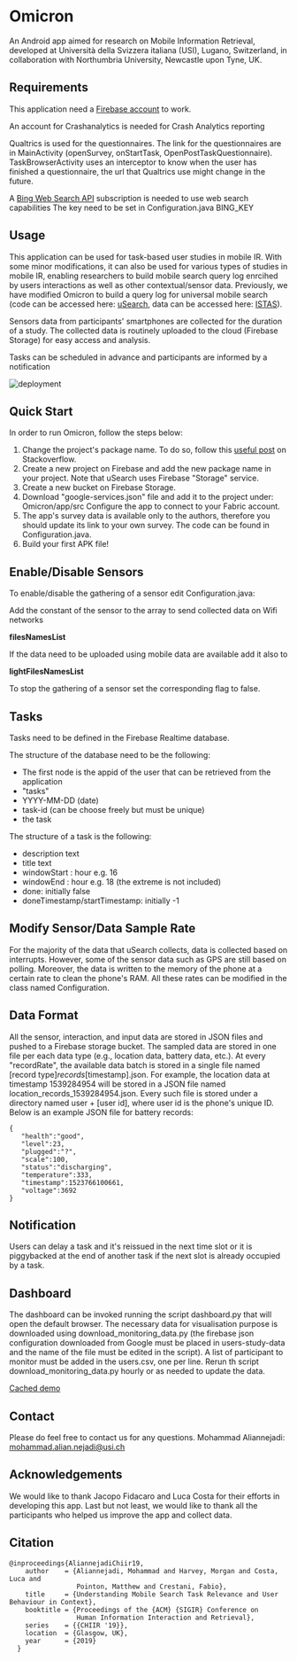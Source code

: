 # Omicron

An Android app aimed for research on Mobile Information Retrieval, developed at Università della Svizzera italiana (USI), Lugano, Switzerland, in collaboration with Northumbria University, Newcastle upon Tyne, UK.

## Requirements

This application need a [Firebase account](https://firebase.google.com/) to work.

An account for Crashanalytics is needed for Crash Analytics reporting

Qualtrics is used for the questionnaires. The link for the questionnaires are in MainActivity (openSurvey, onStartTask, OpenPostTaskQuestionnaire).
TaskBrowserActivity uses an interceptor to know when the user has finished a questionnaire, the url that Qualtrics use might change in the future. 

A [Bing Web Search API](https://azure.microsoft.com/en-us/services/cognitive-services/bing-web-search-api/) subscription is needed to use web search capabilities 
The key need to be set in Configuration.java BING_KEY

## Usage

This application can be used for task-based user studies in mobile IR. With some minor modifications, it can also be used for various types of studies in mobile IR, enabling researchers to build mobile search query log enrcihed by users interactions as well as other contextual/sensor data. Previously, we have modified Omicron to build a query log for universal mobile search (code can be accessed here: [uSearch](https://github.com/aliannejadi/usearch), data can be accessed here: [ISTAS](https://github.com/aliannejadi/istas)).
 
Sensors data from participants' smartphones are collected for the duration of a study. The collected data
is routinely uploaded to the cloud (Firebase Storage) for easy access and analysis.

Tasks can be scheduled in advance and participants are informed by a notification 
 
![deployment](deployment.png)

## Quick Start

In order to run Omicron, follow the steps below:

1. Change the project's package name. To do so, follow this [useful post](https://stackoverflow.com/questions/16804093/android-studio-rename-package) on Stackoverflow.
2. Create a new project on Firebase and add the new package name in your project. Note that uSearch uses Firebase "Storage" service.
3. Create a new bucket on Firebase Storage.
4. Download "google-services.json" file and add it to the project under: Omicron/app/src
    Configure the app to connect to your Fabric account.
5. The app's survey data is available only to the authors, therefore you should update its link to your own survey. The code can be found in Configuration.java.
6. Build your first APK file!


## Enable/Disable Sensors

To enable/disable the gathering of a sensor edit Configuration.java:

Add the constant of the sensor to the array to send collected data on Wifi networks
 
__filesNamesList__

If the data need to be uploaded using mobile data are available add it also to

__lightFilesNamesList__

To stop the gathering of a sensor set the corresponding flag to false.

## Tasks

Tasks need to be defined in the Firebase Realtime database.

The structure of the database need to be the following:

- The first node is the appid of the user that can be retrieved from the application
-  "tasks"
- YYYY-MM-DD (date)
- task-id (can be choose freely but must be unique)
- the task

The structure of a task is the following:

- description text 
- title text
- windowStart : hour e.g. 16
- windowEnd : hour e.g. 18 (the extreme is not included)
- done: initially false
- doneTimestamp/startTimestamp: initially -1

## Modify Sensor/Data Sample Rate

For the majority of the data that uSearch collects, data is collected based on interrupts. However, some of the sensor data such as GPS are still based on polling. Moreover, the data is written to the memory of the phone at a certain rate to clean the phone's RAM. All these rates can be modified in the class named Configuration. 

## Data Format

All the sensor, interaction, and input data are stored in JSON files and pushed to a Firebase storage bucket. The sampled data are stored in one file per each data type (e.g., location data, battery data, etc.). At every "recordRate", the available data batch is stored in a single file named [record type]_records_[timestamp].json. For example, the location data at timestamp 1539284954 will be stored in a JSON file named location_records_1539284954.json. Every such file is stored under a directory named user + [user id], where user id is the phone's unique ID. Below is an example JSON file for battery records:

    {
       "health":"good",
       "level":23,
       "plugged":"?",
       "scale":100,
       "status":"discharging",
       "temperature":333,
       "timestamp":1523766100661,
       "voltage":3692
    }

## Notification

Users can delay a task and it's reissued in the next time slot or it is piggybacked at the end of another task if the next slot is already occupied by a task.

## Dashboard

The dashboard can be invoked running the script dashboard.py that will open the default browser. The necessary data for visualisation purpose is downloaded using download_monitoring_data.py (the firebase json configuration downloaded from Google must be placed in users-study-data and the name of the file must be edited in the script). A list of participant to monitor must be added in the users.csv, one per line. Rerun th script download_monitoring_data.py hourly or as needed to update the data.

[Cached demo](https://rawcdn.githack.com/aliannejadi/Omicron/3e8659cb7e525b32a1014d908a2bd115810f7389/dashboard/Monitoring.html)

## Contact
Please do feel free to contact us for any questions.
    Mohammad Aliannejadi: mohammad.alian.nejadi@usi.ch

## Acknowledgements

We would like to thank Jacopo Fidacaro and Luca Costa for their efforts in developing this app. Last but not least, we would like to thank all the participants who helped us improve the app and collect data.

## Citation

    @inproceedings{AliannejadiChiir19,
        author    = {Aliannejadi, Mohammad and Harvey, Morgan and Costa, Luca and 
                     Pointon, Matthew and Crestani, Fabio},
        title     = {Understanding Mobile Search Task Relevance and User Behaviour in Context},
        booktitle = {Proceedings of the {ACM} {SIGIR} Conference on 
                     Human Information Interaction and Retrieval},
        series    = {{CHIIR '19}},        
        location  = {Glasgow, UK},          
        year      = {2019}
      }
